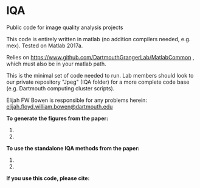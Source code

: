 # IQA
Public code for image quality analysis projects

This code is entirely written in matlab (no addition compilers needed, e.g. mex). Tested on Matlab 2017a.

Relies on https://www.github.com/DartmouthGrangerLab/MatlabCommon , which must also be in your matlab path.

This is the minimal set of code needed to run. Lab members should look to our private repository "Jpeg" (IQA folder) for a more complete code base (e.g. Dartmouth computing cluster scripts).

Elijah FW Bowen is responsible for any problems herein: elijah.floyd.william.bowen@dartmouth.edu

**To generate the figures from the paper:**

1) <todo>
  
2) <todo>
  
**To use the standalone IQA methods from the paper:**

1) <todo>
  
2) <todo>

**If you use this code, please cite:**
<todo>
